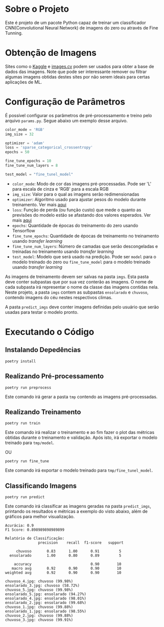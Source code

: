 # Sobre o Projeto

Este é projeto de um pacote Python capaz de treinar um classificador CNN(Convolutional Neural Network) de imagens do zero ou através de Fine Tunning.

# Obtenção de Imagens

Sites como o [Kaggle](https://www.kaggle.com/) e [images.cv](https://images.cv/) podem ser usados para obter a base de dados das imagens. Note que pode ser interessante remover ou filtrar algumas imagens obtidas destes sites por não serem ideais para certas aplicações de ML.

# Configuração de Parâmetros

É possível configurar os parâmetros de pré-processamento e treino pelo arquivo `params.py`. Segue abaixo um exemplo desse arquivo.

```python
color_mode = 'RGB'
img_size = 32

optimizer = 'adam'
loss = 'sparse_categorical_crossentropy'
epochs = 50

fine_tune_epochs = 10
fine_tune_num_layers = 8

test_model = "fine_tunel_model"
```

* `color_mode`: Modo de cor das imagens pré-processadas. Pode ser 'L' para escala de cinza e 'RGB' para a escala RGB
* `img_size`: Valor para o qual as imagens serão redimensionadas
* `optimizer`: Algoritmo usado para ajustar pesos do modelo durante treinamento. Ver mais [aqui](https://keras.io/api/optimizers/)
* `loss`: Função de perda (ou função custo) que mede o quanto as previsões do modelo estão se afastando dos valores esperados. Ver mais [aqui](https://keras.io/api/losses/)
* `epochs`: Quantidade de épocas do treinamento do zero usando Tensorflow
* `fine_tune_epochs`: Quantidade de épocas de treinamento no treinamento usando *transfer learning*
* `fine_tune_num_layers`: Número de camadas que serão descongeladas e treinadas no treinamento usando *transfer learning*
* `test_model`: Modelo que será usado na predição. Pode ser `model` para o modelo treinado do zero ou `fine_tune_model` para o modelo treinado usando *transfer learning*

As imagens de treinamento devem ser salvas na pasta `imgs`. Esta pasta deve conter subpastas que por sua vez conterão as imagens. O nome de cada subpasta irá representar o nome da classe das imagens contidas nela. Neste projeto, a pasta `imgs` contem as subpastas `ensolarado` e `chuvoso`, contendo imagens do céu nestes respectivos climas.

A pasta `predict_imgs` deve conter imagens definidas pelo usuário que serão usadas para testar o modelo pronto.

# Executando o Código

## Instalando Depedências

`poetry install`

## Realizando Pré-processamento

`poetry run preprocess`

Este comando irá gerar a pasta `tmp` contendo as imagens pré-processadas.

## Realizando Treinamento

`poetry run train`

Este comando irá realizar o treinamento e ao fim fazer o plot das métricas obtidas durante o treinamento e validação. Após isto, irá exportar o modelo treinado para `tmp/model`.

OU

`poetry run fine_tune`

Este comando irá exportar o modelo treinado para `tmp/fine_tunel_model`.

## Classificando Imagens

`poetry run predict`

Este comando irá classificar as imagens geradas na pasta `predict_imgs`, printando os resultados e métricas a exemplo do visto abaixo, além de gráficos para melhor visualização.

```
Acurácia: 0.9
F1 Score: 0.898989898989899

Relatório de Classificação:
               precision    recall  f1-score   support

     chuvoso       0.83      1.00      0.91         5
  ensolarado       1.00      0.80      0.89         5

    accuracy                           0.90        10
   macro avg       0.92      0.90      0.90        10
weighted avg       0.92      0.90      0.90        10

chuvoso_4.jpg: chuvoso (99.98%)
ensolarado_3.jpg: chuvoso (58.72%)
chuvoso_5.jpg: chuvoso (99.98%)
ensolarado_5.jpg: ensolarado (94.27%)
ensolarado_4.jpg: ensolarado (98.01%)
ensolarado_2.jpg: ensolarado (99.68%)
chuvoso_1.jpg: chuvoso (99.88%)
ensolarado_1.jpg: ensolarado (98.55%)
chuvoso_2.jpg: chuvoso (99.88%)
chuvoso_3.jpg: chuvoso (99.91%)
```